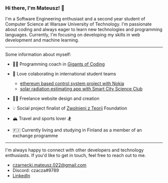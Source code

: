### Hi there, I'm Mateusz! 👋

I'm a Software Engineering enthusiast and a second year student of Computer Science at Warsaw University of Technology. I'm passionate about coding and always eager to learn new technologies and programming languages. Currently, I'm focusing on developing my skills in web development and machine learning.

---

Some information about myself:

- 👨‍🏫 Programming coach in [Gigants of Coding](https://www.giganciprogramowania.edu.pl/)
- 👯 Love colaborating in international student teams
  - [ethereum based control system project with Nokia](https://github.com/dfallow/EthereumProject/wiki)
  - [solar radiation estimating app with Smart City Science Club](https://github.com/czaacza/solar-estimator)   
   
- 👨‍💻 Freelance website design and creation
- 💡 Social project finalist of [Zwolnieni z Teorii](https://zwolnienizteorii.pl/) Foundation
- 🏔️ Travel and sports lover 🏂
- 🇫🇮 Currently living and studying in Finland as a member of an exchange programme

--- 

I'm always happy to connect with other developers and technology enthusiasts.
If you'd like to get in touch, feel free to reach out to me.

- czarnecki.mateusz.022@gmail.com
- Discord: czacza#9789
- [LinkedIn](https://www.linkedin.com/in/mateusz--czarnecki/)

<!--
**czaacza/czaacza** is a ✨ _special_ ✨ repository because its `README.md` (this file) appears on your GitHub profile.

Here are some ideas to get you started:

- 🔭 I’m currently working on ...
- 🌱 I’m currently learning ...
- 👯 I’m looking to collaborate on ...
- 🤔 I’m looking for help with ...
- 💬 Ask me about ...
- 📫 How to reach me: ...
- 😄 Pronouns: ...
- ⚡ Fun fact: ...
-->
